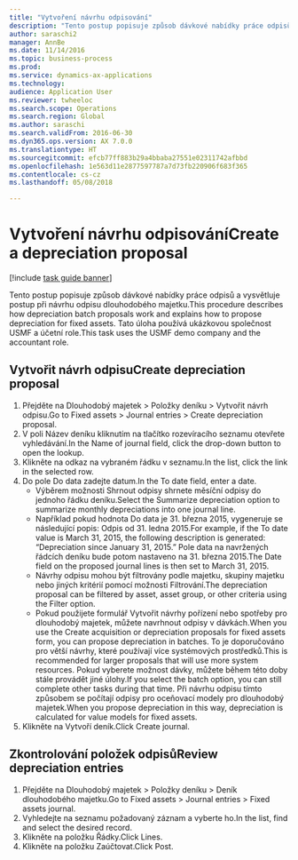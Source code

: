 ```yaml
--- 
title: "Vytvoření návrhu odpisování"
description: "Tento postup popisuje způsob dávkové nabídky práce odpisů a vysvětluje postup při návrhu odpisu dlouhodobého majetku."
author: saraschi2
manager: AnnBe
ms.date: 11/14/2016
ms.topic: business-process
ms.prod: 
ms.service: dynamics-ax-applications
ms.technology: 
audience: Application User
ms.reviewer: twheeloc
ms.search.scope: Operations
ms.search.region: Global
ms.author: saraschi
ms.search.validFrom: 2016-06-30
ms.dyn365.ops.version: AX 7.0.0
ms.translationtype: HT
ms.sourcegitcommit: efcb77ff883b29a4bbaba27551e02311742afbbd
ms.openlocfilehash: 1e563d11e2877597787a7d73fb220906f683f365
ms.contentlocale: cs-cz
ms.lasthandoff: 05/08/2018

---
```

# <a name="create-a-depreciation-proposal"></a><span data-ttu-id="81b5e-103">Vytvoření návrhu odpisování</span><span class="sxs-lookup"><span data-stu-id="81b5e-103">Create a depreciation proposal</span></span>

[!include [task guide banner](../../includes/task-guide-banner.md)]

<span data-ttu-id="81b5e-104">Tento postup popisuje způsob dávkové nabídky práce odpisů a vysvětluje postup při návrhu odpisu dlouhodobého majetku.</span><span class="sxs-lookup"><span data-stu-id="81b5e-104">This procedure describes how depreciation batch proposals work and explains how to propose depreciation for fixed assets.</span></span> <span data-ttu-id="81b5e-105">Tato úloha používá ukázkovou společnost USMF a účetní role.</span><span class="sxs-lookup"><span data-stu-id="81b5e-105">This task uses the USMF demo company and the accountant role.</span></span>


## <a name="create-depreciation-proposal"></a><span data-ttu-id="81b5e-106">Vytvořit návrh odpisu</span><span class="sxs-lookup"><span data-stu-id="81b5e-106">Create depreciation proposal</span></span>
1. <span data-ttu-id="81b5e-107">Přejděte na Dlouhodobý majetek > Položky deníku > Vytvořit návrh odpisu.</span><span class="sxs-lookup"><span data-stu-id="81b5e-107">Go to Fixed assets > Journal entries > Create depreciation proposal.</span></span>
2. <span data-ttu-id="81b5e-108">V poli Název deníku kliknutím na tlačítko rozevíracího seznamu otevřete vyhledávání.</span><span class="sxs-lookup"><span data-stu-id="81b5e-108">In the Name of journal field, click the drop-down button to open the lookup.</span></span>
3. <span data-ttu-id="81b5e-109">Klikněte na odkaz na vybraném řádku v seznamu.</span><span class="sxs-lookup"><span data-stu-id="81b5e-109">In the list, click the link in the selected row.</span></span>
4. <span data-ttu-id="81b5e-110">Do pole Do data zadejte datum.</span><span class="sxs-lookup"><span data-stu-id="81b5e-110">In the To date field, enter a date.</span></span>
    * <span data-ttu-id="81b5e-111">Výběrem možnosti Shrnout odpisy shrnete měsíční odpisy do jednoho řádku deníku.</span><span class="sxs-lookup"><span data-stu-id="81b5e-111">Select the Summarize depreciation option to summarize monthly depreciations into one journal line.</span></span>  
    * <span data-ttu-id="81b5e-112">Například pokud hodnota Do data je 31. března 2015, vygeneruje se následující popis: Odpis od 31. ledna 2015.</span><span class="sxs-lookup"><span data-stu-id="81b5e-112">For example, if the To date value is March 31, 2015, the following description is generated: “Depreciation since January 31, 2015.”</span></span> <span data-ttu-id="81b5e-113">Pole data na navržených řádcích deníku bude potom nastaveno na 31. března 2015.</span><span class="sxs-lookup"><span data-stu-id="81b5e-113">The Date field on the proposed journal lines is then set to March 31, 2015.</span></span>  
    * <span data-ttu-id="81b5e-114">Návrhy odpisu mohou být filtrovány podle majetku, skupiny majetku nebo jiných kritérií pomocí možnosti Filtrování.</span><span class="sxs-lookup"><span data-stu-id="81b5e-114">The depreciation proposal can be filtered by asset, asset group, or other criteria using the Filter option.</span></span>  
    * <span data-ttu-id="81b5e-115">Pokud použijete formulář Vytvořit návrhy pořízení nebo spotřeby pro dlouhodobý majetek, můžete navrhnout odpisy v dávkách.</span><span class="sxs-lookup"><span data-stu-id="81b5e-115">When you use the Create acquisition or depreciation proposals for fixed assets form, you can propose depreciation in batches.</span></span> <span data-ttu-id="81b5e-116">To je doporučováno pro větší návrhy, které používají více systémových prostředků.</span><span class="sxs-lookup"><span data-stu-id="81b5e-116">This is recommended for larger proposals that will use more system resources.</span></span> <span data-ttu-id="81b5e-117">Pokud vyberete možnost dávky, můžete během této doby stále provádět jiné úlohy.</span><span class="sxs-lookup"><span data-stu-id="81b5e-117">If you select the batch option, you can still complete other tasks during that time.</span></span> <span data-ttu-id="81b5e-118">Při návrhu odpisu tímto způsobem se počítají odpisy pro oceňovací modely pro dlouhodobý majetek.</span><span class="sxs-lookup"><span data-stu-id="81b5e-118">When you propose depreciation in this way, depreciation is calculated for value models for fixed assets.</span></span>  
5. <span data-ttu-id="81b5e-119">Klikněte na Vytvoří deník.</span><span class="sxs-lookup"><span data-stu-id="81b5e-119">Click Create journal.</span></span>

## <a name="review-depreciation-entries"></a><span data-ttu-id="81b5e-120">Zkontrolování položek odpisů</span><span class="sxs-lookup"><span data-stu-id="81b5e-120">Review depreciation entries</span></span>
1. <span data-ttu-id="81b5e-121">Přejděte na Dlouhodobý majetek > Položky deníku > Deník dlouhodobého majetku.</span><span class="sxs-lookup"><span data-stu-id="81b5e-121">Go to Fixed assets > Journal entries > Fixed assets journal.</span></span>
2. <span data-ttu-id="81b5e-122">Vyhledejte na seznamu požadovaný záznam a vyberte ho.</span><span class="sxs-lookup"><span data-stu-id="81b5e-122">In the list, find and select the desired record.</span></span>
3. <span data-ttu-id="81b5e-123">Klikněte na položku Řádky.</span><span class="sxs-lookup"><span data-stu-id="81b5e-123">Click Lines.</span></span>
4. <span data-ttu-id="81b5e-124">Klikněte na položku Zaúčtovat.</span><span class="sxs-lookup"><span data-stu-id="81b5e-124">Click Post.</span></span>


